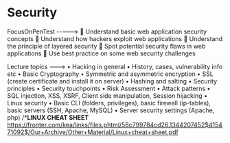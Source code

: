 # Security
FocusOnPenTest
----->
 Understand basic web application security concepts
 Understand how hackers exploit web applications
 Understand the principle of layered security
 Spot potential security flaws in web applications
 Use best practice on some web security challenges

Lecture topics ---> 
• Hacking in general
• History, cases, vulnerability info etc
• Basic Cryptography
• Symmetric and asymmetric encryption
• SSL (create certificate and install it on server)
• Hashing and salting
• Security principles
• Security touchpoints
• Risk Assessment
• Attack patterns
• SQL injection, XSS, XSRF, Client side manipulation, Session hijacking
• Linux security
• Basic CLI (folders, privileges), basic firewall (ip-tables), basic servers
(SSH, Apache, MySQL) 
• Server security settings (Apache, php) 
/*******LINUX CHEAT SHEET****** 
https://fronter.com/kea/links/files.phtml/58c799784cd26.1344207452$415471092$/Our+Archive/Other+Material/Linux+cheat+sheet.pdf

